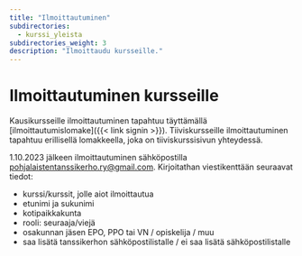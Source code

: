 ```yaml
---
title: "Ilmoittautuminen"
subdirectories:
  - kurssi_yleista
subdirectories_weight: 3
description: "Ilmoittaudu kursseille."
---
```


# Ilmoittautuminen kursseille

Kausikursseille ilmoittautuminen tapahtuu täyttämällä [ilmoittautumislomake]({{< link signin >}}). Tiiviskursseille ilmoittautuminen tapahtuu erillisellä lomakkeella, joka on tiiviskurssisivun yhteydessä.

1.10.2023 jälkeen ilmoittautuminen sähköpostilla pohjalaistentanssikerho.ry@gmail.com. Kirjoitathan viestikenttään seuraavat tiedot: 
- kurssi/kurssit, jolle aiot ilmoittautua
- etunimi ja sukunimi
- kotipaikkakunta
- rooli: seuraaja/viejä
- osakunnan jäsen EPO, PPO tai VN / opiskelija / muu
- saa lisätä tanssikerhon sähköpostilistalle / ei saa lisätä sähköpostilistalle
